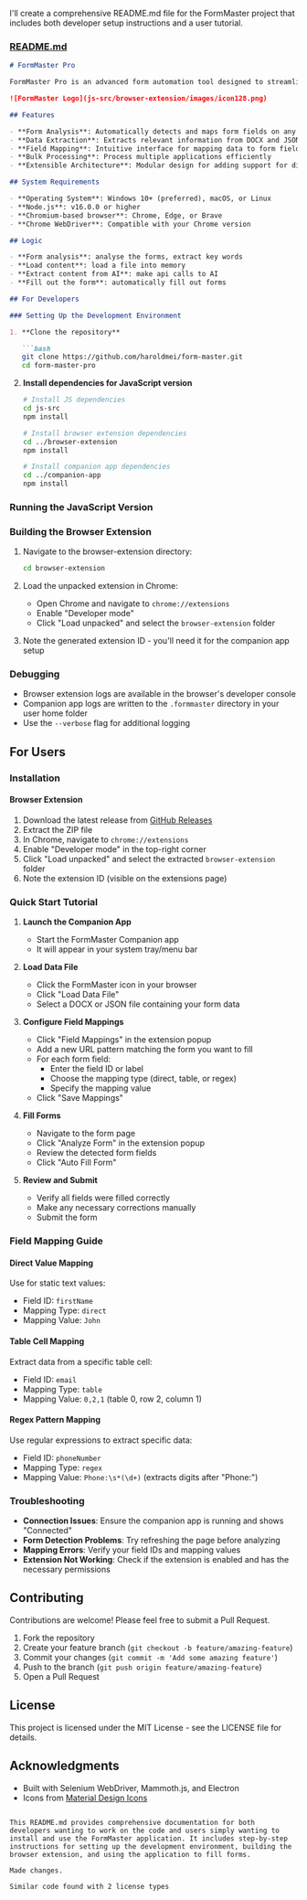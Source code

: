 I'll create a comprehensive README.md file for the FormMaster project that includes both developer setup instructions and a user tutorial.

### [README.md](file:///c%3A/Users/harol/personal/form-master-pro/README.md)

```markdown
# FormMaster Pro

FormMaster Pro is an advanced form automation tool designed to streamline the process of filling out web forms, particularly for university applications. It combines a browser extension with a companion desktop application to provide robust form analysis and automated filling capabilities.

![FormMaster Logo](js-src/browser-extension/images/icon128.png)

## Features

- **Form Analysis**: Automatically detects and maps form fields on any webpage
- **Data Extraction**: Extracts relevant information from DOCX and JSON files
- **Field Mapping**: Intuitive interface for mapping data to form fields
- **Bulk Processing**: Process multiple applications efficiently
- **Extensible Architecture**: Modular design for adding support for different universities

## System Requirements

- **Operating System**: Windows 10+ (preferred), macOS, or Linux
- **Node.js**: v16.0.0 or higher
- **Chromium-based browser**: Chrome, Edge, or Brave
- **Chrome WebDriver**: Compatible with your Chrome version

## Logic

- **Form analysis**: analyse the forms, extract key words
- **Load content**: load a file into memory
- **Extract content from AI**: make api calls to AI
- **Fill out the form**: automatically fill out forms

## For Developers

### Setting Up the Development Environment

1. **Clone the repository**

   ```bash
   git clone https://github.com/haroldmei/form-master.git
   cd form-master-pro
   ```

2. **Install dependencies for JavaScript version**

   ```bash
   # Install JS dependencies
   cd js-src
   npm install
   
   # Install browser extension dependencies
   cd ../browser-extension
   npm install
   
   # Install companion app dependencies
   cd ../companion-app
   npm install
   ```

### Running the JavaScript Version

### Building the Browser Extension

1. Navigate to the browser-extension directory:
   ```bash
   cd browser-extension
   ```

2. Load the unpacked extension in Chrome:
   - Open Chrome and navigate to `chrome://extensions`
   - Enable "Developer mode"
   - Click "Load unpacked" and select the `browser-extension` folder

3. Note the generated extension ID - you'll need it for the companion app setup

### Debugging

- Browser extension logs are available in the browser's developer console
- Companion app logs are written to the `.formmaster` directory in your user home folder
- Use the `--verbose` flag for additional logging

## For Users

### Installation

#### Browser Extension

1. Download the latest release from [GitHub Releases](https://github.com/haroldmei/form-master/releases)
2. Extract the ZIP file
3. In Chrome, navigate to `chrome://extensions`
4. Enable "Developer mode" in the top-right corner
5. Click "Load unpacked" and select the extracted `browser-extension` folder
6. Note the extension ID (visible on the extensions page)


### Quick Start Tutorial

1. **Launch the Companion App**
   - Start the FormMaster Companion app
   - It will appear in your system tray/menu bar
   
2. **Load Data File**
   - Click the FormMaster icon in your browser
   - Click "Load Data File"
   - Select a DOCX or JSON file containing your form data
   
3. **Configure Field Mappings**
   - Click "Field Mappings" in the extension popup
   - Add a new URL pattern matching the form you want to fill
   - For each form field:
     - Enter the field ID or label
     - Choose the mapping type (direct, table, or regex)
     - Specify the mapping value
   - Click "Save Mappings"
   
4. **Fill Forms**
   - Navigate to the form page
   - Click "Analyze Form" in the extension popup
   - Review the detected form fields
   - Click "Auto Fill Form"
   
5. **Review and Submit**
   - Verify all fields were filled correctly
   - Make any necessary corrections manually
   - Submit the form

### Field Mapping Guide

#### Direct Value Mapping

Use for static text values:
- Field ID: `firstName`
- Mapping Type: `direct`
- Mapping Value: `John`

#### Table Cell Mapping

Extract data from a specific table cell:
- Field ID: `email`
- Mapping Type: `table`
- Mapping Value: `0,2,1` (table 0, row 2, column 1)

#### Regex Pattern Mapping

Use regular expressions to extract specific data:
- Field ID: `phoneNumber`
- Mapping Type: `regex`
- Mapping Value: `Phone:\s*(\d+)` (extracts digits after "Phone:")

### Troubleshooting

- **Connection Issues**: Ensure the companion app is running and shows "Connected"
- **Form Detection Problems**: Try refreshing the page before analyzing
- **Mapping Errors**: Verify your field IDs and mapping values
- **Extension Not Working**: Check if the extension is enabled and has the necessary permissions

## Contributing

Contributions are welcome! Please feel free to submit a Pull Request.

1. Fork the repository
2. Create your feature branch (`git checkout -b feature/amazing-feature`)
3. Commit your changes (`git commit -m 'Add some amazing feature'`)
4. Push to the branch (`git push origin feature/amazing-feature`)
5. Open a Pull Request

## License

This project is licensed under the MIT License - see the LICENSE file for details.

## Acknowledgments

- Built with Selenium WebDriver, Mammoth.js, and Electron
- Icons from [Material Design Icons](https://material.io/resources/icons/)
```

This README.md provides comprehensive documentation for both developers wanting to work on the code and users simply wanting to install and use the FormMaster application. It includes step-by-step instructions for setting up the development environment, building the browser extension, and using the application to fill forms.

Made changes.

Similar code found with 2 license types